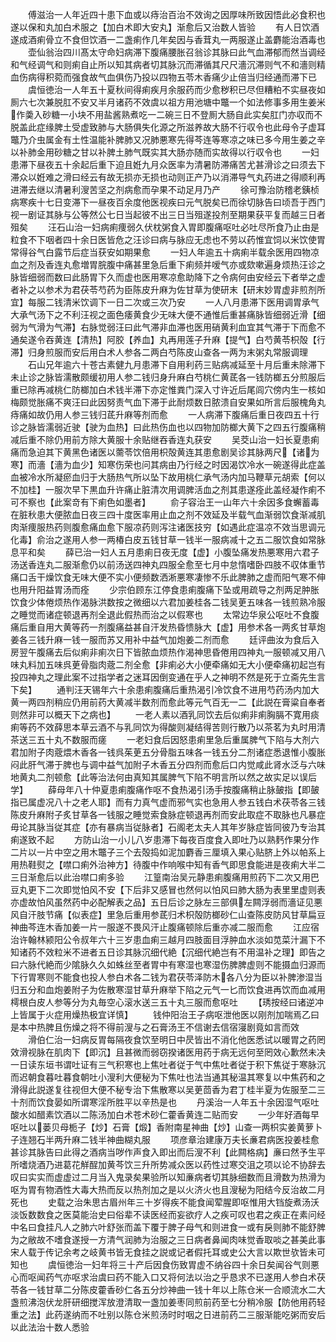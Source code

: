 <!-- { "loadSidebar": true } -->
　　傅滋治一人年近四十患下血或以痔治百治不效询之因厚味所致因悟此必食积也遂以保和丸加白术服之【加白术即大安丸】渐愈后又治数人皆验
　　有人日饮酒遂成酒痢骨立不食但饮酒一二盏痢作几年矣因与香茸丸一两服遂止盖麝能治酒毒也
　　壶仙翁治四川髙太守命妇病滞下腹痛腰胀召翁诊其脉曰此气血滞郁而然当调经和气经调气和则痢自止所以知其病者切其脉沉而滞循其尺尺濇沉滞则气不和濇则精血伤病得积菀而强食故气血俱伤乃投以四物五苓木香痛少止倍当归经通而滞下已
　　虞恒徳治一人年五十夏秋间得痢疾月余服药而少愈秽积已尽但糟粕不实昼夜如厠六七次兼脱肛不安又半月诸药不效虞以祖方用池塘中鼈一个如法修事多用生姜米作羮入砂糖一小块不用盐酱熟煮吃一二碗三日不登厠大肠自此实矣肛门亦収而不脱盖此症缘脾土受虚致肺与大肠俱失化源之所滋养故大肠不行収令也此母令子虚耳鼈乃介虫属金有土性温能补脾肺又况肺悪寒先得芩连等寒凉之味已多今用生姜之辛以补肺金用砂糖之甘以补脾土肺气既实其大肠亦随而实故得以行収令也
　　一妇患滞下昼夜五十余起后重下迫且姙九月众医率为清暑防滞痛苦尤甚滑诊之曰须去下滞众以姙难之滑曰经云有故无损亦无损也动则正产乃以消滞导气丸药进之得顺利再进滞去继以清暑利溲苦坚之剂病愈而孕果不动足月乃产
　　徐可豫治防稽老銕桢病寒疾十七日变滞下一昼夜百余度他医视疾曰元气脱矣已而徐切脉告曰顷吾于西门视一剧证其脉与公等然公七日当起彼不出三日当殂遂投剂至期果获平复而越三日者殂矣
　　汪石山治一妇病痢痩弱久伏枕粥食入胃即腹痛呕吐必吐尽所食乃止由是粒食不下咽者四十余日医皆危之汪诊曰病与脉应无虑也不劳以药惟宜饲以米饮使胃常得谷气白露节后症当获安如期果愈
　　一妇人年逾五十病痢半载余医用四物凉血之剂及香连丸愈増胃脘腹中痛甚里急后重下痢频并嗳气亦或欬嗽遍身烦热汪诊之脉皆细弱而数曰此肠胃下久而虚也医用寒凉愈助降下之令病何由安经云下者举之虚者补之以参术为君茯苓芍药为臣陈皮升麻为佐甘草为使研末【研末妙胃虚非煎剂所宜】每服二钱清米饮调下一日二次或三次乃安
　　一人八月患滞下医用调胃承气大承气汤下之不利汪视之面色痿黄食少无味大便不通惟后重甚痛脉皆细弱近滑【细弱为气滑为气滞】右脉觉弱汪曰此气滞非血滞也医用硝黄利血宜其气滞于下而愈不通矣遂令吞黄连【清热】阿胶【养血】丸再用莲子升麻【提气】白芍黄苓枳殻【行滞】归身煎服而安后用白术人参各二两白芍陈皮山查各一两为末粥丸常服调理
　　石山兄年逾六十苍古素健九月患滞下自用利药三贴病减延至十月后重未除滞下未止诊之脉皆濡散颇缓初用人参二钱归身升麻白芍桃仁黄茋各一钱防榔五分煎服后重已除再减桃仁防榔加白术钱半滞下亦定惟粪门深入寸许近后尾闾穴傍内生一核如梅颇觉胀痛不爽汪曰此因努责气血下滞于此耐烦数日脓溃自安果如所言后服槐角丸痔痛如故仍用人参三钱归茋升麻等剂而愈
　　一人病滞下腹痛后重日夜四五十行诊之脉皆濡弱近驶【驶为血热】曰此热伤血也以四物加防榔大黄下之四五行腹痛稍减后重不除仍用前方除大黄服十余贴继吞香连丸获安
　　吴茭山治一妇长夏患痢痛而急迫其下黄黑色诸医以薷苓饮倍用枳殻黄连其患愈剧吴诊其脉两尺【诸为寒】而濇【濇为血少】知寒伤荣也问其病由乃行经之时因渴饮冷水一碗遂得此症盖血被冷水所凝瘀血归于大肠热气所以坠下故用桃仁承气汤内加马鞭草元胡索【何以不加桂】一服次早下黒血升许痛止脏清次用调脾活血之剂其患遂痊此盖经凝作痢不可不察也【此案竒有下痢色如墨者】
　　俞子容治王一山年六十余因多食蠏蓄毒在脏秋患大便脓血日夜三四十度医率用止血之剂不效延及半载气血渐弱饮食渐减肌肉渐痩服热药则腹愈痛血愈下服凉药则泻注诸医技穷【如遇此症温凉不效当思调元化毒】俞治之遂用人参一两椿白皮五钱甘草一钱半一服病减十之五二服饮食如常脉息平和矣
　　薛已治一妇人五月患痢日夜无度【虚】小腹坠痛发热悪寒用六君子汤送香连丸二服渐愈仍以前汤送四神丸四服全愈至七月中怠惰嗜卧四肢不収体重节痛口舌干燥饮食无味大便不实小便频数洒淅悪寒凄惨不乐此脾肺之虚而阳气寒不伸也用升阳益胃汤而痊
　　少宗伯顾东江停食患痢腹痛下坠或用疏导之剂两足肿胀饮食少体倦烦热作渴脉洪数按之微细以六君加姜桂各二钱吴茰五味各一钱煎熟冷服之睡觉而诸症顿退再剂全退此假热而治之以假寒也
　　太常边华泉公呕吐不食腹痛后重自用大黄等药一剂腹痛益甚自汗发热昏愦脉大【虚】用参术各一两炙甘草炮姜各三钱升麻一钱一服而苏又用补中益气加炮姜二剂而愈
　　廷评曲汝为食后入房翌午腹痛去后似痢非痢次日下皆脓血烦热作渴神思昏倦用四神丸一服顿减又用八味丸料加五味呉茰骨脂肉蔲二剂全愈【非痢必大小便牵痛如无大小便牵痛初起岂有投四神丸之理此案不过指学者之迷耳因倒变通在乎人之神明不然是死于立斋先生言下矣】
　　通判汪天锡年六十余患痢腹痛后重热渴引冷饮食不进用芍药汤内加大黄一两四剂稍应仍用前药大黄减半数剂而愈此等元气百无一二【此説在膏粱自奉者则然非可以概天下之病也】
　　一老人素以酒乳同饮去后似痢非痢胸膈不寛用痰痢等药不效薛思本草云酒不与乳同饮为得酸则凝结得苦则行散乃以茶茗为丸时用清茶送三五十丸不数服而瘥
　　一老妇食后因怒患痢里急后重属脾气下陷与大剂六君加附子肉蔲煨木香各一钱呉茱茰五分骨脂五味各一钱五分二剂诸症悉退惟小腹胀闷此肝气滞于脾也与调中益气加附子木香五分四剂而愈后口内觉咸此肾水泛与六味地黄丸二剂顿愈【此等治法何由真知其属脾气下陷不明言所以然之故实足以误后学】
　　薛母年八十仲夏患痢腹痛作呕不食热渴引汤手按腹痛稍止脉皷指【即皷指已属虚况八十之老人耶】而有力真气虚而邪气实也急用人参五钱白术茯苓各三钱陈皮升麻附子炙甘草各一钱服之睡觉索食脉症顿退再剂而安此取症不取脉也凡暴症毋论其脉当従其症【亦有暴病当従脉者】石阁老太夫人其年岁脉症皆同彼乃专治其痢遂致不起
　　方防山治一小儿八岁患滞下每夜百度食入即吐乃以熟麫作果分作二片以一片中空之用木鼈子三个去殻捣如泥加麝香三厘填入果心贴脐上外以帕系上用热鞋熨之【噤口痢外治神方】待腹中作响喉中知有香气即思食能进是夜痢大半二三日渐愈后以此治噤口痢多验
　　江篁南治吴元静患痢腹痛用煎药下二次又用巴豆丸更下二次即觉怕风不安【下后非又感冒也然何以怕风曰肺大肠为表里里虚则表亦虚故怕风虽然药中必配解表之品】五日后诊之脉左三部俱左闗浮弱而濇证见悪风自汗肢节痛【似表症】里急后重用参茋归术枳殻防榔砂仁山查陈皮防风甘草扁豆神曲芩连木香加姜一片一服遂不畏风汗止腹痛顿除后重亦减二服而愈
　　江应宿治许翰林颍阳公令叔年六十三岁患血痢三越月四肢面目浮肿血水淡如苋菜汁漏下不知诸药不效粒米不进者五日诊其脉沉细代絶【沉细代絶岂有不用温补之理】即告之曰六脉代絶而少隂脉久久如蛛丝至者胃中有寒湿也寒湿伤脾脾虚则不能摄血归源而下行胃寒则不能食也投人参白术各二钱为君茯苓泽防木各八分为臣以补脾渗湿当归五分和血炮姜附子为佐散寒湿甘草升麻举下陷之元气一匕而饮食进再饮而血减用樗根白皮人参等分为丸毎空心滚水送三五十丸三服而愈呕吐
　　【琇按经曰诸逆冲上皆属于火症用燥热极宜详慎】
　　钱仲阳治王子病呕泄他医以刚剂加喘焉乙曰是本中热脾且伤燥之将不得前溲与之石膏汤王不信谢去信宿寖剧竟如言而效
　　滑伯仁治一妇病反胃每隔夜食饮至明日中昃皆出不消化他医悉试以暖胃之药罔效滑视脉在肌肉下【即沉】且甚微而弱窃揆诸医用药于病无远何至罔效心歉然未决一日读东垣书谓吐证有三气积寒也上焦吐者従于气中焦吐者従于积下焦従于寒脉沉而迟朝食暮吐暮食朝吐小溲利大便秘为下焦吐也法当通其秘温其寒复以中焦药和之滑得此説遂复往视但大便不秘专治下焦散寒以吴茰茴香为君丁桂半夏为佐服至二三十剂而饮食晏如所谓寒淫所胜平以辛热是也
　　丹溪治一人年五十余因湿气呕吐酸水如醋素饮酒以二陈汤加白术苍术砂仁藿香黄连二贴而安
　　一少年好酒每早呕吐以蒌贝母栀子【炒】石膏【煅】香附南星神曲【炒】山查一两枳实姜黄萝卜子连翘石半两升麻二钱半神曲糊丸服
　　项彦章治建康万夫长亷君病医投姜桂愈甚诊其脉告曰此得之酒病当哕作声食入即出而后溲不利【此闗格病】亷曰然予生平所嗜烧酒乃进葛花觧酲加黄芩饮三升所势减众医以药性过寒交沮之项以论不协辞去叹曰实实而虚虚过二月当入鬼录矣果验所以知亷病者切其脉细数而且滑数为热滑为呕为胃有物酒性大毒大热而反以热剂加之是以火济火也且溲秘为阳结今反治故二月死也
　　史载之治朱思古眉州年三十岁得疾不能食闻荤腥即呕惟用大铛旋煮汤沃淡饭数数食之医莫能治史曰俗辈不读医经而妄欲疗人之疾可叹也君之疾正在素问经中名曰食挂凡人之肺六叶舒张而盖下覆于脾子母气和则进食一或有戾则肺不能舒脾为之敝故不嗜食遂授一方清气润肺为治服之三日病者鼻闻肉味觉香取啖之甚美此事宋人载于传记余考之岐黄书皆无食挂之説或记者假托耳或史公大言以欺世欤皆未可知也
　　虞恒徳治一妇年将三十产后因食伤致胃虚不纳谷四十余日矣闻谷气则悪心而呕闻药气亦呕求治虞曰药不能入口又将何法以治之乎恳求不已遂用人参白术茯苓各一钱甘草二分陈皮藿香砂仁各五分炒神曲一钱十年以上陈仓米一合顺流水二大盏煎沸泡伏龙肝研细搅浑放澄清取一盏加姜枣同煎前药至七分稍冷服【防他用药轻重之法】此药遂纳而不吐别以陈仓米煎汤时时咽之日进前药二三服渐能吃粥而安后以此法治十数人悉验

